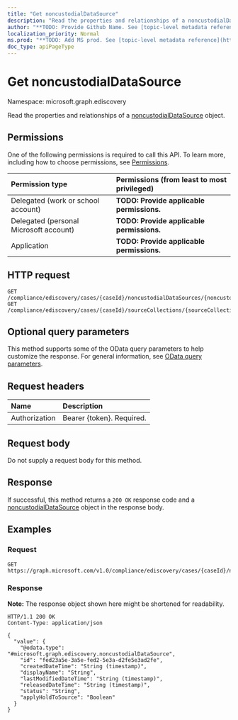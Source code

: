 ```yaml
---
title: "Get noncustodialDataSource"
description: "Read the properties and relationships of a noncustodialDataSource object."
author: "**TODO: Provide Github Name. See [topic-level metadata reference](https://msgo.azurewebsites.net/add/document/guidelines/metadata.html#topic-level-metadata)**"
localization_priority: Normal
ms.prod: "**TODO: Add MS prod. See [topic-level metadata reference](https://msgo.azurewebsites.net/add/document/guidelines/metadata.html#topic-level-metadata)**"
doc_type: apiPageType
---
```


# Get noncustodialDataSource
Namespace: microsoft.graph.ediscovery



Read the properties and relationships of a [noncustodialDataSource](../resources/ediscovery-noncustodialdatasource.md) object.

## Permissions
One of the following permissions is required to call this API. To learn more, including how to choose permissions, see [Permissions](/graph/permissions-reference).

|Permission type|Permissions (from least to most privileged)|
|:---|:---|
|Delegated (work or school account)|**TODO: Provide applicable permissions.**|
|Delegated (personal Microsoft account)|**TODO: Provide applicable permissions.**|
|Application|**TODO: Provide applicable permissions.**|

## HTTP request

<!-- {
  "blockType": "ignored"
}
-->
``` http
GET /compliance/ediscovery/cases/{caseId}/noncustodialDataSources/{noncustodialDataSourceId}
GET /compliance/ediscovery/cases/{caseId}/sourceCollections/{sourceCollectionId}/noncustodialSources/{noncustodialDataSourceId}
```

## Optional query parameters
This method supports some of the OData query parameters to help customize the response. For general information, see [OData query parameters](/graph/query-parameters).

## Request headers
|Name|Description|
|:---|:---|
|Authorization|Bearer {token}. Required.|

## Request body
Do not supply a request body for this method.

## Response

If successful, this method returns a `200 OK` response code and a [noncustodialDataSource](../resources/ediscovery-noncustodialdatasource.md) object in the response body.

## Examples

### Request
<!-- {
  "blockType": "request",
  "name": "get_noncustodialdatasource"
}
-->
``` http
GET https://graph.microsoft.com/v1.0/compliance/ediscovery/cases/{caseId}/noncustodialDataSources/{noncustodialDataSourceId}
```


### Response
**Note:** The response object shown here might be shortened for readability.
<!-- {
  "blockType": "response",
  "truncated": true,
  "@odata.type": "microsoft.graph.ediscovery.noncustodialDataSource"
}
-->
``` http
HTTP/1.1 200 OK
Content-Type: application/json

{
  "value": {
    "@odata.type": "#microsoft.graph.ediscovery.noncustodialDataSource",
    "id": "fed23a5e-3a5e-fed2-5e3a-d2fe5e3ad2fe",
    "createdDateTime": "String (timestamp)",
    "displayName": "String",
    "lastModifiedDateTime": "String (timestamp)",
    "releasedDateTime": "String (timestamp)",
    "status": "String",
    "applyHoldToSource": "Boolean"
  }
}
```

